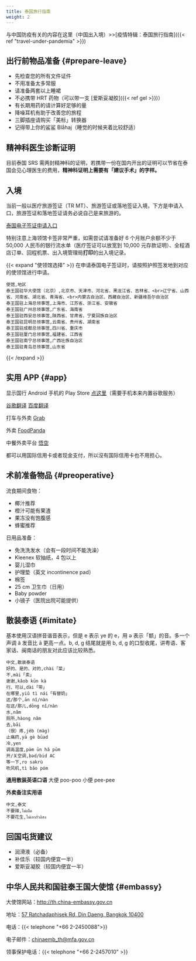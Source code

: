 ```yaml
---
title: 泰国旅行指南
weight: 2
---
```


与中国防疫有关的内容在这里（中国出入境）>>[疫情特辑：泰国旅行指南]({{< ref "travel-under-pandemia" >}})

## 出行前物品准备 {#prepare-leave}

- 先检查您的所有文件证件
- 不用准备太多常服
- 请准备两套以上睡裙
- 不必携带 HRT 药物（可以带一支 [爱斯妥凝胶]({{< ref gel >}})）
- 有长期用药的请计算好足够的量
- 降噪耳机有助于改善您的旅程
- 三脚插座请购买「美标」转换器
- 记得带上你的鲨鲨 Blåhaj（睡觉的时候夹着比较舒适）

## 精神科医生诊断证明

目前泰国 SRS 需两封精神科的证明，若携带一份在国内开出的证明可以节省在泰国会见心理医生的费用，**精神科证明上需要有「建议手术」的字样。**

## 入境

当前一般以医疗旅游签证（TR MT）、旅游签证或落地签证入境，下方是申请入口，旅游签证和落地签证请务必说自己是来旅游的。

[泰国电子签证申请入口](https://www.thaievisa.go.th)

特别注意上海领馆卡签非常严重，如需尝试请准备好 6 个月账户余额不少于 50,000 人民币的银行流水单（医疗签证可以放宽到 10,000 元存款证明）、全程酒店订单、回程机票、出入境管理局**打印**的出入境记录。

{{< expand "使领馆选择" >}}
在申请泰国电子签证时，请按照护照签发地到对应的使领馆进行申请。

```csv
使馆,地区
泰王国驻华大使馆（北京）,北京市、天津市、河北省、黑龙江省、吉林省、<br>辽宁省、山西省、河南省、湖北省、青海省、<br>内蒙古自治区、西藏自治区、新疆维吾尔自治区
泰王国驻上海总领事馆,上海市、江苏省、浙江省、安徽省
泰王国驻广州总领事馆,广东省、海南省
泰王国驻西安总领事馆,陕西省、甘肃省、宁夏回族自治区
泰王国驻昆明总领事馆,云南省、贵州省、湖南省
泰王国驻成都总领事馆,四川省、重庆市
泰王国驻厦门总领事馆,福建省、江西省
泰王国驻南宁总领事馆,广西壮族自治区
泰王国驻青岛总领事馆,山东省
```

{{< /expand >}}

## 实用 APP {#app}

显示国行 Android 手机的 Play Store [点这里](https://m.apkpure.com/google-play-store/com.android.vending/download)（需要手机本来内置谷歌服务）

[谷歌翻译](https://play.google.com/store/apps/details?id=com.google.android.apps.translate)
[百度翻译](https://fanyi-app.baidu.com/transapp/appdownloadpage)

打车与外卖 [Grab](https://play.google.com/store/apps/details?id=com.grabtaxi.passenger)

外卖 [FoodPanda](https://play.google.com/store/apps/details?id=com.global.foodpanda.android)

中餐外卖平台 [悟空](https://play.google.com/store/apps/details?id=com.wukong.waimai)

都可以用国际信用卡或者现金支付，所以沒有国际信用卡也不用担心。

## 术前准备物品 {#preoperative}

流食期间食物：

- 椰汁推荐
- 橙汁可能有果渣
- 果冻没有饱腹感
- 蜂蜜推荐

日用品准备：

- 免洗洗发水（会有一段时间不能洗澡）
- Kleenex 软抽纸，4 包以上
- 婴儿湿巾
- 护理垫（英文 incontinence pad）
- 棉签
- 25 cm 卫生巾（日用）
- Baby powder
- 小镜子（医院出院可能提供）

## 散装泰语 {#imitate}

基本使用汉语拼音谐音表示，但是 e 表示 ye 的 e，用 ə 表示「额」的音。多一个声调 â 发音比 ā 更高一点。b, d, g 结尾就是用 b, d, g 的口型收尾，讲粤语、客家话、闽南话的朋友对此应该比较熟悉。

```csv
中文,散装泰语
好的、是的、对的,chài「菜」
不,mài「卖」
谢谢,kǎob kūn kà
行、可以,dài「带」
在哪里,yiǔ tì nái「有替奶」
这/那个,ān nî/nàn
在这/那儿,dōng nî/nàn
水,nâm
厕所,hàong nâm
去,bāi
（很）疼,jěb (màg)
止痛药,yā gè būad
冷,yen
调高温度,pə̀m ūn hǎ pūm
开/关空调,bəd/bid AC
等一下,ro sakrù
吹风机,tì bǎo póm
```

**通用散装英语口语**
大便 poo-poo
小便 pee-pee

**外卖备注实用语**

```csv
中文,泰文
不要辣,ไม่เผ็ด
不要花生,ไม่เอาถั่วลิสง
```

## 回国屯货建议

- 润滑液（必备）
- 补佳乐（较国内便宜一半）
- 爱斯妥凝胶（较国内便宜一半）

## 中华人民共和国驻泰王国大使馆 {#embassy}

大使馆网站：<http://th.china-embassy.gov.cn>

地址：[57 Ratchadaphisek Rd, Din Daeng, Bangkok 10400](https://goo.gl/maps/VraMb8dvM2uCq99f7)

电话：{{< telephone "+66 2-2450088">}}

电子邮件：<chinaemb_th@mfa.gov.cn>

领事保护电话：{{< telephone "+66 2-2457010" >}}
